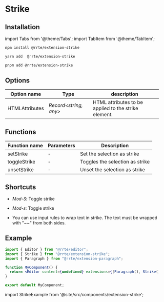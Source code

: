 # Strike

## Installation

import Tabs from '@theme/Tabs';
import TabItem from '@theme/TabItem';

<Tabs>
  <TabItem value="npm" label="npm" default>

```bash
npm install @rrte/extension-strike
```

  </TabItem>
  <TabItem value="yarn" label="yarn">

```bash
yarn add  @rrte/extension-strike
```

  </TabItem>
  <TabItem value="pnpm" label="pnpm">

```bash
pnpm add @rrte/extension-strike
```

  </TabItem>
</Tabs>

## Options

| Option name    | Type                   | description                                          |
| -------------- | ---------------------- | ---------------------------------------------------- |
| HTMLAttributes | _Record\<string, any>_ | HTML attributes to be applied to the strike element. |

## Functions

| Function name | Parameters | Description                     |
| ------------- | ---------- | ------------------------------- |
| setStrike     | -          | Set the selection as strike     |
| toggleStrike  | -          | Toggles the selection as strike |
| unsetStrike   | -          | Unset the selection as strike   |

## Shortcuts

- _Mod-S_: Toggle strike

- _Mod-s_: Toggle strike

- You can use input rules to wrap text in strike. The text must be wrapped with "~~" from both sides.

## Example

```jsx
import { Editor } from "@rrte/editor";
import { Strike } from "@rrte/extension-strike";
import { Paragraph } from "@rrte/extension-paragraph";

function MyComponent() {
  return <Editor content={undefined} extensions={[Paragraph(), Strike()]} />;
}

export default MyComponent;
```

import StrikeExample from '@site/src/components/extension-strike';

<StrikeExample />
